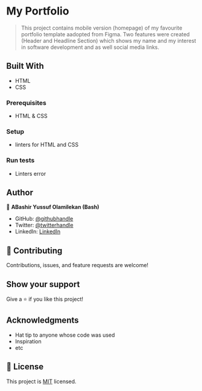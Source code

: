 # My Portfolio

> This project contains mobile version (homepage) of my favourite portfolio template aadopted from Figma.
> Two features were created (Header and Headline Section) which shows my name and my interest in software development and as well social media links.


## Built With

- HTML
- CSS


### Prerequisites
- HTML & CSS

### Setup
- linters for HTML and CSS

### Run tests
- Linters error


## Author

👤 **ABashir Yussuf Olamilekan (Bash)**

- GitHub: [@githubhandle](https://github.com/githubhandle)
- Twitter: [@twitterhandle](https://twitter.com/twitterhandle)
- LinkedIn: [LinkedIn](https://linkedin.com/in/linkedinhandle)

## 🤝 Contributing

Contributions, issues, and feature requests are welcome!


## Show your support

Give a ⭐️ if you like this project!

## Acknowledgments

- Hat tip to anyone whose code was used
- Inspiration
- etc

## 📝 License

This project is [MIT](./MIT.md) licensed.
